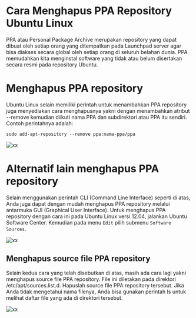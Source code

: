 # Cara Menghapus PPA Repository Ubuntu Linux
PPA atau Personal Package Archive merupakan repository yang dapat dibuat oleh setiap orang yang ditempatkan pada Launchpad server agar bisa diakses secara global oleh setiap orang di seluruh belahan dunia. PPA memudahkan kita menginstal software yang tidak atau belum disertakan secara resmi pada repository Ubuntu. 

# Menghapus PPA repository

Ubuntu Linux selain memiliki perintah untuk menambahkan PPA repository juga menyediakan cara menghapusnya yakni dengan menambahkan atribut --remove kemudian diikuti nama PPA dan subdirektori atau PPA itu sendiri. Contoh perintahnya adalah:

`sudo add-apt-repository --remove ppa:nama-ppa/ppa`


![xx](http://3.bp.blogspot.com/-VzBC2SdR2nk/UAS_ev6WriI/AAAAAAAAAE4/UAMDpfg8A0g/s400/repository-remove.png)

# Alternatif lain menghapus PPA repository

Selain menggunakan perintah CLI (Command Line Interface) seperti di atas, Anda juga dapat dengan mudah menghapus PPA repository melalui antarmuka GUI (Graphical User Interface). Untuk menghapus PPA repository dengan cara ini pada Ubuntu Linux versi 12.04, jalankan Ubuntu Software Center. Kemudian pada menu `Edit` pilih submenu `Software Sources`. 

![xx](http://1.bp.blogspot.com/-3zmL_fX88Y4/UAS_sVVBRxI/AAAAAAAAAFE/DHUtkRab9Rc/s400/software-sources-ubuntu-12.04.png)


## Menghapus source file PPA repository
Selain kedua cara yang telah disebutkan di atas, masih ada cara lagi yakni menghapus source file PPA repository. File ini diletakan pada direktori /etc/apt/sources.list.d. Hapuslah source file PPA repository tersebut. Jika Anda tidak mengetahui nama filenya, Anda bisa gunakan perintah ls untuk melihat daftar file yang ada di direktori tersebut. 

![xx](http://4.bp.blogspot.com/-yDDalXQ6GAw/UAS_72S-k1I/AAAAAAAAAFQ/Z9clFjd7Ni4/s400/sources.list.d.png)


